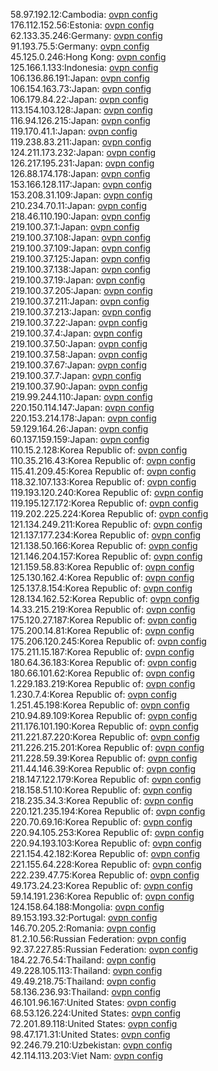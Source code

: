 58.97.192.12:Cambodia: [ovpn config](vpn/58_97_192_12.ovpn)  
176.112.152.56:Estonia: [ovpn config](vpn/176_112_152_56.ovpn)  
62.133.35.246:Germany: [ovpn config](vpn/62_133_35_246.ovpn)  
91.193.75.5:Germany: [ovpn config](vpn/91_193_75_5.ovpn)  
45.125.0.246:Hong Kong: [ovpn config](vpn/45_125_0_246.ovpn)  
125.166.1.133:Indonesia: [ovpn config](vpn/125_166_1_133.ovpn)  
106.136.86.191:Japan: [ovpn config](vpn/106_136_86_191.ovpn)  
106.154.163.73:Japan: [ovpn config](vpn/106_154_163_73.ovpn)  
106.179.84.22:Japan: [ovpn config](vpn/106_179_84_22.ovpn)  
113.154.103.128:Japan: [ovpn config](vpn/113_154_103_128.ovpn)  
116.94.126.215:Japan: [ovpn config](vpn/116_94_126_215.ovpn)  
119.170.41.1:Japan: [ovpn config](vpn/119_170_41_1.ovpn)  
119.238.83.211:Japan: [ovpn config](vpn/119_238_83_211.ovpn)  
124.211.173.232:Japan: [ovpn config](vpn/124_211_173_232.ovpn)  
126.217.195.231:Japan: [ovpn config](vpn/126_217_195_231.ovpn)  
126.88.174.178:Japan: [ovpn config](vpn/126_88_174_178.ovpn)  
153.166.128.117:Japan: [ovpn config](vpn/153_166_128_117.ovpn)  
153.208.31.109:Japan: [ovpn config](vpn/153_208_31_109.ovpn)  
210.234.70.11:Japan: [ovpn config](vpn/210_234_70_11.ovpn)  
218.46.110.190:Japan: [ovpn config](vpn/218_46_110_190.ovpn)  
219.100.37.1:Japan: [ovpn config](vpn/219_100_37_1.ovpn)  
219.100.37.108:Japan: [ovpn config](vpn/219_100_37_108.ovpn)  
219.100.37.109:Japan: [ovpn config](vpn/219_100_37_109.ovpn)  
219.100.37.125:Japan: [ovpn config](vpn/219_100_37_125.ovpn)  
219.100.37.138:Japan: [ovpn config](vpn/219_100_37_138.ovpn)  
219.100.37.19:Japan: [ovpn config](vpn/219_100_37_19.ovpn)  
219.100.37.205:Japan: [ovpn config](vpn/219_100_37_205.ovpn)  
219.100.37.211:Japan: [ovpn config](vpn/219_100_37_211.ovpn)  
219.100.37.213:Japan: [ovpn config](vpn/219_100_37_213.ovpn)  
219.100.37.22:Japan: [ovpn config](vpn/219_100_37_22.ovpn)  
219.100.37.4:Japan: [ovpn config](vpn/219_100_37_4.ovpn)  
219.100.37.50:Japan: [ovpn config](vpn/219_100_37_50.ovpn)  
219.100.37.58:Japan: [ovpn config](vpn/219_100_37_58.ovpn)  
219.100.37.67:Japan: [ovpn config](vpn/219_100_37_67.ovpn)  
219.100.37.7:Japan: [ovpn config](vpn/219_100_37_7.ovpn)  
219.100.37.90:Japan: [ovpn config](vpn/219_100_37_90.ovpn)  
219.99.244.110:Japan: [ovpn config](vpn/219_99_244_110.ovpn)  
220.150.114.147:Japan: [ovpn config](vpn/220_150_114_147.ovpn)  
220.153.214.178:Japan: [ovpn config](vpn/220_153_214_178.ovpn)  
59.129.164.26:Japan: [ovpn config](vpn/59_129_164_26.ovpn)  
60.137.159.159:Japan: [ovpn config](vpn/60_137_159_159.ovpn)  
110.15.2.128:Korea Republic of: [ovpn config](vpn/110_15_2_128.ovpn)  
110.35.216.43:Korea Republic of: [ovpn config](vpn/110_35_216_43.ovpn)  
115.41.209.45:Korea Republic of: [ovpn config](vpn/115_41_209_45.ovpn)  
118.32.107.133:Korea Republic of: [ovpn config](vpn/118_32_107_133.ovpn)  
119.193.120.240:Korea Republic of: [ovpn config](vpn/119_193_120_240.ovpn)  
119.195.127.172:Korea Republic of: [ovpn config](vpn/119_195_127_172.ovpn)  
119.202.225.224:Korea Republic of: [ovpn config](vpn/119_202_225_224.ovpn)  
121.134.249.211:Korea Republic of: [ovpn config](vpn/121_134_249_211.ovpn)  
121.137.177.234:Korea Republic of: [ovpn config](vpn/121_137_177_234.ovpn)  
121.138.50.166:Korea Republic of: [ovpn config](vpn/121_138_50_166.ovpn)  
121.146.204.157:Korea Republic of: [ovpn config](vpn/121_146_204_157.ovpn)  
121.159.58.83:Korea Republic of: [ovpn config](vpn/121_159_58_83.ovpn)  
125.130.162.4:Korea Republic of: [ovpn config](vpn/125_130_162_4.ovpn)  
125.137.8.154:Korea Republic of: [ovpn config](vpn/125_137_8_154.ovpn)  
128.134.162.52:Korea Republic of: [ovpn config](vpn/128_134_162_52.ovpn)  
14.33.215.219:Korea Republic of: [ovpn config](vpn/14_33_215_219.ovpn)  
175.120.27.187:Korea Republic of: [ovpn config](vpn/175_120_27_187.ovpn)  
175.200.14.81:Korea Republic of: [ovpn config](vpn/175_200_14_81.ovpn)  
175.206.120.245:Korea Republic of: [ovpn config](vpn/175_206_120_245.ovpn)  
175.211.15.187:Korea Republic of: [ovpn config](vpn/175_211_15_187.ovpn)  
180.64.36.183:Korea Republic of: [ovpn config](vpn/180_64_36_183.ovpn)  
180.66.101.62:Korea Republic of: [ovpn config](vpn/180_66_101_62.ovpn)  
1.229.183.219:Korea Republic of: [ovpn config](vpn/1_229_183_219.ovpn)  
1.230.7.4:Korea Republic of: [ovpn config](vpn/1_230_7_4.ovpn)  
1.251.45.198:Korea Republic of: [ovpn config](vpn/1_251_45_198.ovpn)  
210.94.89.109:Korea Republic of: [ovpn config](vpn/210_94_89_109.ovpn)  
211.176.101.190:Korea Republic of: [ovpn config](vpn/211_176_101_190.ovpn)  
211.221.87.220:Korea Republic of: [ovpn config](vpn/211_221_87_220.ovpn)  
211.226.215.201:Korea Republic of: [ovpn config](vpn/211_226_215_201.ovpn)  
211.228.59.39:Korea Republic of: [ovpn config](vpn/211_228_59_39.ovpn)  
211.44.146.39:Korea Republic of: [ovpn config](vpn/211_44_146_39.ovpn)  
218.147.122.179:Korea Republic of: [ovpn config](vpn/218_147_122_179.ovpn)  
218.158.51.10:Korea Republic of: [ovpn config](vpn/218_158_51_10.ovpn)  
218.235.34.3:Korea Republic of: [ovpn config](vpn/218_235_34_3.ovpn)  
220.121.235.194:Korea Republic of: [ovpn config](vpn/220_121_235_194.ovpn)  
220.70.69.16:Korea Republic of: [ovpn config](vpn/220_70_69_16.ovpn)  
220.94.105.253:Korea Republic of: [ovpn config](vpn/220_94_105_253.ovpn)  
220.94.193.103:Korea Republic of: [ovpn config](vpn/220_94_193_103.ovpn)  
221.154.42.182:Korea Republic of: [ovpn config](vpn/221_154_42_182.ovpn)  
221.155.64.228:Korea Republic of: [ovpn config](vpn/221_155_64_228.ovpn)  
222.239.47.75:Korea Republic of: [ovpn config](vpn/222_239_47_75.ovpn)  
49.173.24.23:Korea Republic of: [ovpn config](vpn/49_173_24_23.ovpn)  
59.14.191.236:Korea Republic of: [ovpn config](vpn/59_14_191_236.ovpn)  
124.158.64.188:Mongolia: [ovpn config](vpn/124_158_64_188.ovpn)  
89.153.193.32:Portugal: [ovpn config](vpn/89_153_193_32.ovpn)  
146.70.205.2:Romania: [ovpn config](vpn/146_70_205_2.ovpn)  
81.2.10.56:Russian Federation: [ovpn config](vpn/81_2_10_56.ovpn)  
92.37.227.85:Russian Federation: [ovpn config](vpn/92_37_227_85.ovpn)  
184.22.76.54:Thailand: [ovpn config](vpn/184_22_76_54.ovpn)  
49.228.105.113:Thailand: [ovpn config](vpn/49_228_105_113.ovpn)  
49.49.218.75:Thailand: [ovpn config](vpn/49_49_218_75.ovpn)  
58.136.236.93:Thailand: [ovpn config](vpn/58_136_236_93.ovpn)  
46.101.96.167:United States: [ovpn config](vpn/46_101_96_167.ovpn)  
68.53.126.224:United States: [ovpn config](vpn/68_53_126_224.ovpn)  
72.201.89.118:United States: [ovpn config](vpn/72_201_89_118.ovpn)  
98.47.171.31:United States: [ovpn config](vpn/98_47_171_31.ovpn)  
92.246.79.210:Uzbekistan: [ovpn config](vpn/92_246_79_210.ovpn)  
42.114.113.203:Viet Nam: [ovpn config](vpn/42_114_113_203.ovpn)  
